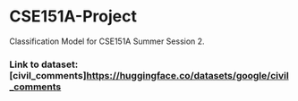 # CSE151A-Project
Classification Model for CSE151A Summer Session 2. 

### Link to dataset: [civil_comments]https://huggingface.co/datasets/google/civil_comments

